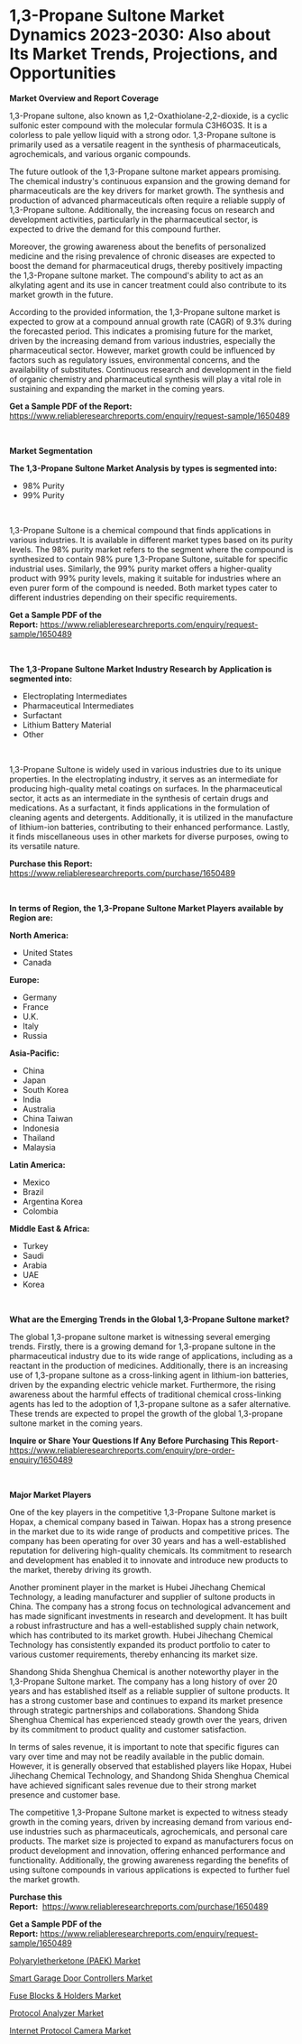 <p><h1>1,3-Propane Sultone Market Dynamics 2023-2030: Also about Its Market Trends, Projections, and Opportunities</h1></p><p><strong>Market Overview and Report Coverage</strong></p>
<p><p>1,3-Propane sultone, also known as 1,2-Oxathiolane-2,2-dioxide, is a cyclic sulfonic ester compound with the molecular formula C3H6O3S. It is a colorless to pale yellow liquid with a strong odor. 1,3-Propane sultone is primarily used as a versatile reagent in the synthesis of pharmaceuticals, agrochemicals, and various organic compounds.</p><p>The future outlook of the 1,3-Propane sultone market appears promising. The chemical industry's continuous expansion and the growing demand for pharmaceuticals are the key drivers for market growth. The synthesis and production of advanced pharmaceuticals often require a reliable supply of 1,3-Propane sultone. Additionally, the increasing focus on research and development activities, particularly in the pharmaceutical sector, is expected to drive the demand for this compound further.</p><p>Moreover, the growing awareness about the benefits of personalized medicine and the rising prevalence of chronic diseases are expected to boost the demand for pharmaceutical drugs, thereby positively impacting the 1,3-Propane sultone market. The compound's ability to act as an alkylating agent and its use in cancer treatment could also contribute to its market growth in the future.</p><p>According to the provided information, the 1,3-Propane sultone market is expected to grow at a compound annual growth rate (CAGR) of 9.3% during the forecasted period. This indicates a promising future for the market, driven by the increasing demand from various industries, especially the pharmaceutical sector. However, market growth could be influenced by factors such as regulatory issues, environmental concerns, and the availability of substitutes. Continuous research and development in the field of organic chemistry and pharmaceutical synthesis will play a vital role in sustaining and expanding the market in the coming years.</p></p>
<p><strong>Get a Sample PDF of the Report:</strong> <a href="https://www.reliableresearchreports.com/enquiry/request-sample/1650489">https://www.reliableresearchreports.com/enquiry/request-sample/1650489</a></p>
<p>&nbsp;</p>
<p><strong>Market Segmentation</strong></p>
<p><strong>The 1,3-Propane Sultone Market Analysis by types is segmented into:</strong></p>
<p><ul><li>98% Purity</li><li>99% Purity</li></ul></p>
<p>&nbsp;</p>
<p><p>1,3-Propane Sultone is a chemical compound that finds applications in various industries. It is available in different market types based on its purity levels. The 98% purity market refers to the segment where the compound is synthesized to contain 98% pure 1,3-Propane Sultone, suitable for specific industrial uses. Similarly, the 99% purity market offers a higher-quality product with 99% purity levels, making it suitable for industries where an even purer form of the compound is needed. Both market types cater to different industries depending on their specific requirements.</p></p>
<p><strong>Get a Sample PDF of the Report:</strong>&nbsp;<a href="https://www.reliableresearchreports.com/enquiry/request-sample/1650489">https://www.reliableresearchreports.com/enquiry/request-sample/1650489</a></p>
<p>&nbsp;</p>
<p><strong>The 1,3-Propane Sultone Market Industry Research by Application is segmented into:</strong></p>
<p><ul><li>Electroplating Intermediates</li><li>Pharmaceutical Intermediates</li><li>Surfactant</li><li>Lithium Battery Material</li><li>Other</li></ul></p>
<p>&nbsp;</p>
<p><p>1,3-Propane Sultone is widely used in various industries due to its unique properties. In the electroplating industry, it serves as an intermediate for producing high-quality metal coatings on surfaces. In the pharmaceutical sector, it acts as an intermediate in the synthesis of certain drugs and medications. As a surfactant, it finds applications in the formulation of cleaning agents and detergents. Additionally, it is utilized in the manufacture of lithium-ion batteries, contributing to their enhanced performance. Lastly, it finds miscellaneous uses in other markets for diverse purposes, owing to its versatile nature.</p></p>
<p><strong>Purchase this Report:</strong>&nbsp; <a href="https://www.reliableresearchreports.com/purchase/1650489">https://www.reliableresearchreports.com/purchase/1650489</a></p>
<p>&nbsp;</p>
<p><strong>In terms of Region, the 1,3-Propane Sultone Market Players available by Region are:</strong></p>
<p>
    <p> <strong> North America: </strong>
        <ul>
            <li>United States</li>
            <li>Canada</li>
        </ul>
        </p> 
    <p> <strong> Europe: </strong>
        <ul>
            <li>Germany</li>
            <li>France</li>
            <li>U.K.</li>
            <li>Italy</li>
            <li>Russia</li>
        </ul>
        </p> 
    <p> <strong> Asia-Pacific: </strong>
        <ul>
            <li>China</li>
            <li>Japan</li>
            <li>South Korea</li>
            <li>India</li>
            <li>Australia</li>
            <li>China Taiwan</li>
            <li>Indonesia</li>
            <li>Thailand</li>
            <li>Malaysia</li>
        </ul>
        </p> 
    <p> <strong> Latin America: </strong>
        <ul>
            <li>Mexico</li>
            <li>Brazil</li>
            <li>Argentina Korea</li>
            <li>Colombia</li>
        </ul>
        </p> 
    <p> <strong> Middle East & Africa: </strong>
        <ul>
            <li>Turkey</li>
            <li>Saudi</li>
            <li>Arabia</li>
            <li>UAE</li>
            <li>Korea</li>
        </ul>
    </p>
    </p>
<p>&nbsp;</p>
<p><strong>What are the Emerging Trends in the Global 1,3-Propane Sultone market?</strong></p>
<p><p>The global 1,3-propane sultone market is witnessing several emerging trends. Firstly, there is a growing demand for 1,3-propane sultone in the pharmaceutical industry due to its wide range of applications, including as a reactant in the production of medicines. Additionally, there is an increasing use of 1,3-propane sultone as a cross-linking agent in lithium-ion batteries, driven by the expanding electric vehicle market. Furthermore, the rising awareness about the harmful effects of traditional chemical cross-linking agents has led to the adoption of 1,3-propane sultone as a safer alternative. These trends are expected to propel the growth of the global 1,3-propane sultone market in the coming years.</p></p>
<p><strong>Inquire or Share Your Questions If Any Before Purchasing This Report</strong>- <a href="https://www.reliableresearchreports.com/enquiry/pre-order-enquiry/1650489">https://www.reliableresearchreports.com/enquiry/pre-order-enquiry/1650489</a></p>
<p>&nbsp;</p>
<p><strong>Major Market Players</strong></p>
<p><p>One of the key players in the competitive 1,3-Propane Sultone market is Hopax, a chemical company based in Taiwan. Hopax has a strong presence in the market due to its wide range of products and competitive prices. The company has been operating for over 30 years and has a well-established reputation for delivering high-quality chemicals. Its commitment to research and development has enabled it to innovate and introduce new products to the market, thereby driving its growth.</p><p>Another prominent player in the market is Hubei Jihechang Chemical Technology, a leading manufacturer and supplier of sultone products in China. The company has a strong focus on technological advancement and has made significant investments in research and development. It has built a robust infrastructure and has a well-established supply chain network, which has contributed to its market growth. Hubei Jihechang Chemical Technology has consistently expanded its product portfolio to cater to various customer requirements, thereby enhancing its market size.</p><p>Shandong Shida Shenghua Chemical is another noteworthy player in the 1,3-Propane Sultone market. The company has a long history of over 20 years and has established itself as a reliable supplier of sultone products. It has a strong customer base and continues to expand its market presence through strategic partnerships and collaborations. Shandong Shida Shenghua Chemical has experienced steady growth over the years, driven by its commitment to product quality and customer satisfaction.</p><p>In terms of sales revenue, it is important to note that specific figures can vary over time and may not be readily available in the public domain. However, it is generally observed that established players like Hopax, Hubei Jihechang Chemical Technology, and Shandong Shida Shenghua Chemical have achieved significant sales revenue due to their strong market presence and customer base.</p><p>The competitive 1,3-Propane Sultone market is expected to witness steady growth in the coming years, driven by increasing demand from various end-use industries such as pharmaceuticals, agrochemicals, and personal care products. The market size is projected to expand as manufacturers focus on product development and innovation, offering enhanced performance and functionality. Additionally, the growing awareness regarding the benefits of using sultone compounds in various applications is expected to further fuel the market growth.</p></p>
<p><strong>Purchase this Report:</strong>&nbsp;&nbsp;<a href="https://www.reliableresearchreports.com/purchase/1650489">https://www.reliableresearchreports.com/purchase/1650489</a></p>
<p></p>
<p><strong>Get a Sample PDF of the Report:</strong>&nbsp;<a href="https://www.reliableresearchreports.com/enquiry/request-sample/1650489">https://www.reliableresearchreports.com/enquiry/request-sample/1650489</a></p>
<p><p><a href="https://www.linkedin.com/pulse/decoding-polyaryletherketone-paek-market-deep-dive/">Polyaryletherketone (PAEK) Market</a></p><p><a href="https://medium.com/@elvirabogdani08/smart-garage-door-controllers-market-size-growth-forecast-2023-2030-37cd22e82ebe">Smart Garage Door Controllers Market</a></p><p><a href="https://www.linkedin.com/pulse/fuse-blocks-amp-holders-market-size-share-global-analysis-fcaie/">Fuse Blocks & Holders Market</a></p><p><a href="https://medium.com/@klebogdani/protocol-analyzer-market-size-growth-forecast-2023-2030-6e46072b0b6d">Protocol Analyzer Market</a></p><p><a href="https://www.linkedin.com/pulse/internet-protocol-camera-market-challenges-opportunities-jclze/">Internet Protocol Camera Market</a></p></p>